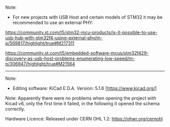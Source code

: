 Note:
- For new projects with USB Host and certain models of STM32 it may be recommended to use an external PHY:

https://community.st.com/t5/stm32-mcu-products/is-it-possible-to-use-usb-hub-with-stm32f4-using-external-phy/m-p/569817/highlight/true#M217311

https://community.st.com/t5/embedded-software-mcus/stm32f429-discovery-as-usb-host-problems-enumerating-low-speed/m-p/306947/highlight/true#M21564

---------

Note:
- Editing software: KiCad E.D.A. Version: 5.1.6 [https://www.kicad.org/]

Note: Apparently there were no problems when opening the project with Kicad v6, only the first time it failed, in the following it opened the schema correctly.

Hardware Licence:
Released under CERN OHL 1.2: https://ohwr.org/cernohl
